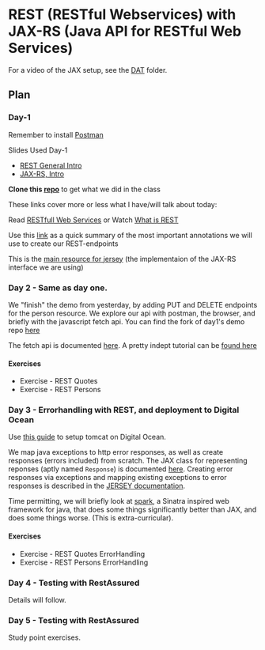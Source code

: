 # REST (RESTful Webservices) with JAX-RS (Java API for RESTful Web Services)

For a video of the JAX setup, see the [DAT](../DAT) folder.

## Plan

### Day-1

Remember to install [Postman](https://www.getpostman.com/) 

Slides Used Day-1
- [REST General Intro](https://efif.sharepoint.com/sites/cph/Lyngby/_layouts/15/guestaccess.aspx?docid=07f4825a1d99a46fbb46b67f6eaabf44e&authkey=AaDF9us4PJNJ7Ove4ER5o_0)
- [JAX-RS, Intro](https://efif.sharepoint.com/sites/cph/Lyngby/_layouts/15/guestaccess.aspx?docid=096689c5617a1453786e2401a34858af8&authkey=AUj8EbepY-ohhgVLk3Z2klU) 

**Clone this [repo](https://github.com/Lars-m/restClassDemoDay1.git)** to get what we did in the class

These links cover more or less what I have/will talk about today:

Read [RESTfull Web Services](http://www.drdobbs.com/web-development/restful-web-services-a-tutorial/240169069?pgno=1) or Watch [What is REST](http://www.restapitutorial.com/lessons/whatisrest.html)

Use this [link](http://docs.oracle.com/javaee/6/tutorial/doc/gilik.html) as a quick summary of the most important annotations we will use to create our REST-endpoints

This is the [main resource for jersey](https://jersey.github.io/documentation/latest/index.html) (the implementaion of the JAX-RS interface we are using)

### Day 2 - Same as day one.

We "finish" the demo from yesterday, by adding PUT and DELETE endpoints for the
person resource. We explore our api with postman, the browser, and briefly with
the javascript fetch api.
You can find the fork of day1's demo repo
[here](https://github.com/CphBusCosSem3/restClassDemoDay1)

The fetch api is documented
[here](https://developer.mozilla.org/en/docs/Web/API/Fetch_API).
A pretty indept tutorial can be [found
here](https://developers.google.com/web/updates/2015/03/introduction-to-fetch)

#### Exercises

  * Exercise - REST Quotes
  * Exercise - REST Persons

### Day 3 - Errorhandling with REST, and deployment to Digital Ocean

Use [this
guide](https://docs.google.com/document/d/1TnPFlZjl8phGqROQB0syUnSJQiaDASZya3gv8qK2qcI/edit?usp=sharing)
to setup tomcat on Digital Ocean.

We map java exceptions to http error responses, as well as create responses
(errors included) from scratch. The JAX class for representing reponses (aptly
named `Response`) is documented
[here](http://docs.oracle.com/javaee/7/api/javax/ws/rs/core/Response.html).
Creating error responses via exceptions and mapping existing exceptions to error
responses is described in the [JERSEY
documentation](https://jersey.github.io/documentation/latest/representations.html#d0e6352).

Time permitting, we will briefly look at [spark](http://sparkjava.com/), a
Sinatra inspired web framework for java, that does some things significantly
better than JAX, and does some things worse. (This is extra-curricular).

#### Exercises
  * Exercise - REST Quotes ErrorHandling
  * Exercise - REST Persons ErrorHandling

### Day 4 - Testing with RestAssured
Details will follow.

### Day 5 - Testing with RestAssured
Study point exercises.


<!--
**Day 4 - Test and testing REST Endpoints**<br>
- Database mocking
- RestAssured

*Exercise - REST RestAssured GettingStarted*<br>
*Exercise - REST RestAssured Continued*<br>

**Day 5 - Study point exercises**<br>
*Study point exercises*

## References 
**REST / JAX-RS / JERSEY**<br>
<a href="https://en.wikipedia.org/wiki/Representational_state_transfer" target="_blank">Wikipedia - REST</a><br>
<a href="http://www.restapitutorial.com/lessons/whatisrest.html" target="_blank">RESTapiTutorial - What Is REST?</a><br>
<a href="https://www.tutorialspoint.com/restful/index.htm" target="_blank">Tutorialspoint - REST Tutorial</a><br>
<a href="https://dzone.com/articles/build-rest-service-netbeans-7" target="_blank">Dzone - REST Example</a><br>
<a href="http://www.drdobbs.com/web-development/restful-web-services-a-tutorial/240169069?pgno=1" target="_blank">Dr.Doobs - REST Tutorial</a><br>
<a href="http://www.mkyong.com/tutorials/jax-rs-tutorials/" target="_blank">Mkyong - JAX-RS Tutorial</a><br>
<a href="http://www.vinaysahni.com/best-practices-for-a-pragmatic-restful-api" target="_blank">VinaySahni - REST Best Practices</a><br>
<a href="https://jersey.github.io/#d0e2822" target="_blank">Github - Jersey</a><br>
<a href="https://jersey.github.io/download.html" target="_blank">Github - JAX-RS & Jersey Download</a><br>
<a href="https://jersey.github.io/documentation/latest/index.html" target="_blank">Github - Jersey User Guide</a><br>
<a href="https://jersey.github.io/apidocs/latest/jersey/index.html" target="_blank">Github - Jersey API</a><br>
<a href="https://jersey.github.io/documentation/latest/getting-started.html" target="_blank">Github - Jersey Getting Started</a><br>

**HTTP**<br>
<a href="http://www.mkyong.com/webservices/jax-rs/get-http-header-in-jax-rs/" target="_blank">Mkyong - HTTP Header</a><br>
<a href="http://www.restapitutorial.com/httpstatuscodes.html" target="_blank">RESTapiTutorial - HTTP Status Codes</a><br>

**TEST**<br>
<a href="https://www.martinfowler.com/bliki/InMemoryTestDatabase.html" target="_blank">Fowler - InMemoryTestDatabase</a><br>
<a href="https://semaphoreci.com/community/tutorials/testing-rest-endpoints-using-rest-assured" target="_blank">Semaphore - RestAssured</a><br>

**EXTRA**<br>
<a href="https://en.wikipedia.org/wiki/SOAP" target="_blank">Wikipedia - SOAP</a><br>
<a href="https://www.w3schools.com/xml/xml_soap.asp" target="_blank">W3schools - SOAP</a><br>
<a href="https://en.wikipedia.org/wiki/Web_Services_Description_Language" target="_blank">Wikipedia - WSDL</a><br>
<a href="https://www.w3schools.com/xml/xml_wsdl.asp" target="_blank">W3schools - WSDL</a><br>
-->
